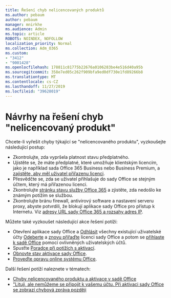 ```yaml
---
title: Řešení chyb nelicencovaných produktů
ms.author: pebaum
author: pebaum
manager: mnirkhe
ms.audience: Admin
ms.topic: article
ROBOTS: NOINDEX, NOFOLLOW
localization_priority: Normal
ms.collection: Adm_O365
ms.custom:
- "3412"
- "9001428"
ms.openlocfilehash: 178811c81775b22676a0106283be4e516d40a95b
ms.sourcegitcommit: 358e7ed05c262f909bfa9ed0df730e1fd89266b8
ms.translationtype: MT
ms.contentlocale: cs-CZ
ms.lasthandoff: 11/27/2019
ms.locfileid: "39628019"
---
```

# <a name="suggestions-for-solving-unlicensed-product-errors"></a>Návrhy na řešení chyb "nelicencovaný produkt"

Chcete-li vyřešit chyby týkající se "nelicencovaného produktu", vyzkoušejte následující postup:

- Zkontrolujte, zda vypršela platnost stavu předplatného.
- Ujistěte se, že máte předplatné, které umožňuje klientským licencím, jako je například sada Office 365 Business nebo Business Premium, a [zajistěte, aby měl uživatel přiřazenu licenci](https://docs.microsoft.com/office365/admin/subscriptions-and-billing/assign-licenses-to-users). 
- Přesvědčte se, zda se uživatel přihlašuje do sady Office se stejným účtem, který má přiřazenou licenci.
- Zkontrolujte [stránku stavu služby Office 365](https://docs.microsoft.com/office365/enterprise/view-service-health) a zjistěte, zda nedošlo ke známým potížím se službou.
- Zkontrolujte bránu firewall, antivirový software a nastavení serveru proxy, abyste potvrdili, že blokují aplikace sady Office pro přístup k Internetu. Viz [adresy URL sady Office 365 a rozsahy adres IP](https://docs.microsoft.com/office365/enterprise/urls-and-ip-address-ranges).

Můžete také vyzkoušet následující akce řešení potíží: 

- Otevření aplikace sady Office a [Odhlásit](https://support.office.com/article/5a20dc11-47e9-4b6f-945d-478cb6d92071) všechny existující uživatelské účty [Odeberte](https://docs.microsoft.com/office365/admin/manage/remove-licenses-from-users) a [znovu přiřaďte](https://docs.microsoft.com/office365/admin/manage/assign-licenses-to-users) licenci sady Office a potom se [přihlaste k sadě Office](https://support.office.com/article/628ea040-f265-49de-b986-be09c3ebf8a9) pomocí ovlivněných uživatelských účtů.
- Spusťte [Poradce při potížích s aktivací](https://aka.ms/SARA-OfficeActivation-Alchemy).
- [Obnovte stav aktivace sady Office](https://docs.microsoft.com/office365/troubleshoot/activation/reset-office-365-proplus-activation-state). 
- [Proveďte opravu online systému Office](https://support.office.com/Article/7821d4b6-7c1d-4205-aa0e-a6b40c5bb88b).

Další řešení potíží naleznete v tématech: 

- [Chyby nelicencovaného produktu a aktivace v sadě Office](https://support.office.com/Article/0d23d3c0-c19c-4b2f-9845-5344fedc4380)
- ["Lituji, ale nemůžeme se připojit k vašemu účtu. Při aktivaci sady Office se zobrazí chybová zpráva později](https://docs.microsoft.com/office/troubleshoot/activation-installation/issue-when-activate-office-from-office-365)